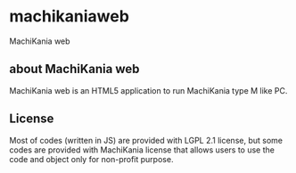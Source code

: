 # machikaniaweb
MachiKania web

## about MachiKania web
MachiKania web is an HTML5 application to run MachiKania type M like PC.

## License
Most of codes (written in JS) are provided with LGPL 2.1 license, but some codes are provided with MachiKania license that allows users to use the code and object only for non-profit purpose.
